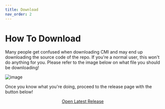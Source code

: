 ```yaml
---
title: Download
nav_order: 2
---
```


# How To Download

Many people get confused when downloading CMI and may end up downloading the source code of the repo. If you're a normal user, this won't do anything for you. Please refer to the image below on what file you should be downloading!

![image](https://user-images.githubusercontent.com/29824718/145624123-4d5f8846-df73-4c75-9f8a-236f5e09c5cf.png)

Once you know what you're doing, proceed to the release page with the button below!

<div align="center">

  <a href="https://github.com/krypto5863/COM-Modular-Installer/releases/latest" class="btn btn-blue">Open Latest Release</a>

</div>
